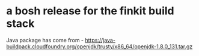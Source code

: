 # a bosh release for the finkit build stack

Java package has come from - https://java-buildpack.cloudfoundry.org/openjdk/trusty/x86_64/openjdk-1.8.0_131.tar.gz
